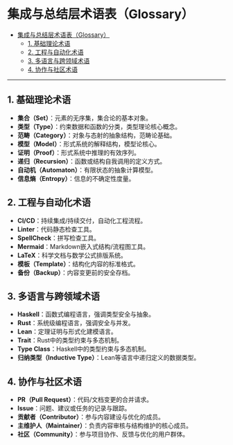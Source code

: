 # 集成与总结层术语表（Glossary）

- [集成与总结层术语表（Glossary）](#集成与总结层术语表glossary)
  - [1. 基础理论术语](#1-基础理论术语)
  - [2. 工程与自动化术语](#2-工程与自动化术语)
  - [3. 多语言与跨领域术语](#3-多语言与跨领域术语)
  - [4. 协作与社区术语](#4-协作与社区术语)

---

## 1. 基础理论术语

- **集合（Set）**：元素的无序集，集合论的基本对象。
- **类型（Type）**：约束数据和函数的分类，类型理论核心概念。
- **范畴（Category）**：对象与态射的抽象结构，范畴论基础。
- **模型（Model）**：形式系统的解释结构，模型论核心。
- **证明（Proof）**：形式系统中推理的有效序列。
- **递归（Recursion）**：函数或结构自我调用的定义方式。
- **自动机（Automaton）**：有限状态的抽象计算模型。
- **信息熵（Entropy）**：信息的不确定性度量。

## 2. 工程与自动化术语

- **CI/CD**：持续集成/持续交付，自动化工程流程。
- **Linter**：代码静态检查工具。
- **SpellCheck**：拼写检查工具。
- **Mermaid**：Markdown嵌入式结构/流程图工具。
- **LaTeX**：科学文档与数学公式排版系统。
- **模板（Template）**：结构化内容的标准格式。
- **备份（Backup）**：内容变更前的安全存档。

## 3. 多语言与跨领域术语

- **Haskell**：函数式编程语言，强调类型安全与抽象。
- **Rust**：系统级编程语言，强调安全与并发。
- **Lean**：定理证明与形式化建模语言。
- **Trait**：Rust中的类型约束与多态机制。
- **Type Class**：Haskell中的类型约束与多态机制。
- **归纳类型（Inductive Type）**：Lean等语言中递归定义的数据类型。

## 4. 协作与社区术语

- **PR（Pull Request）**：代码/文档变更的合并请求。
- **Issue**：问题、建议或任务的记录与跟踪。
- **贡献者（Contributor）**：参与内容建设与优化的成员。
- **主维护人（Maintainer）**：负责内容审核与结构维护的核心成员。
- **社区（Community）**：参与项目协作、反馈与优化的用户群体。
